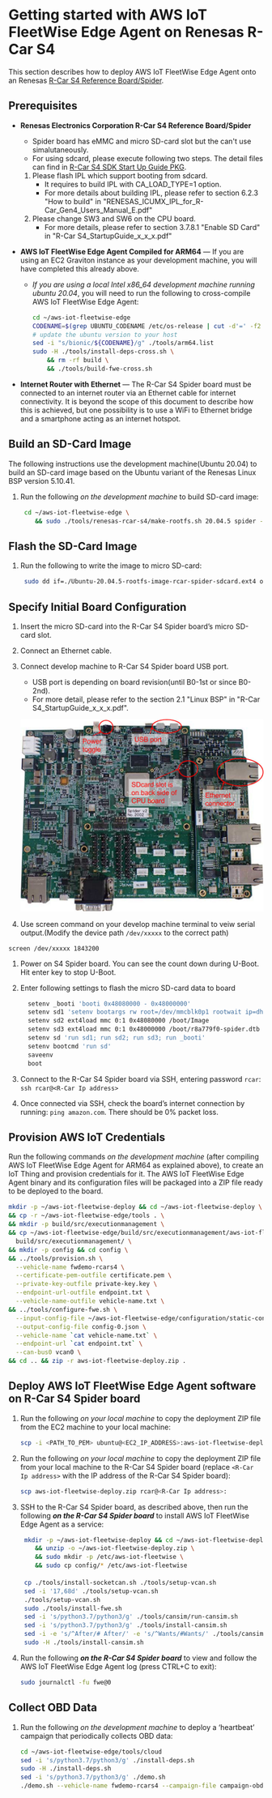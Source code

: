 # Getting started with AWS IoT FleetWise Edge Agent on Renesas R-Car S4

This section describes how to deploy AWS IoT FleetWise Edge Agent onto an Renesas [R-Car S4 Reference Board/Spider](https://www.renesas.com/jp/en/products/automotive-products/automotive-system-chips-socs/rtp8a779f0askb0sp2s-r-car-s4-reference-boardspider).

## Prerequisites

- **Renesas Electronics Corporation R-Car S4 Reference Board/Spider**
  - Spider board has eMMC and micro SD-card slot but the can't use simalutaneously.
  - For using sdcard, please execute following two steps. The detail files can find in [R-Car S4 SDK Start Up Guide PKG](https://www.renesas.com/us/en/products/automotive-products/automotive-system-chips-socs/r-car-s4-automotive-system-chip-soc-car-servercommunication-gateway#design_development).
  1.  Please flash IPL which support booting from sdcard.
      - It requires to build IPL with CA_LOAD_TYPE=1 option.
      - For more details about building IPL, please refer to section 6.2.3 "How to build" in "RENESAS_ICUMX_IPL_for_R-Car_Gen4_Users_Manual_E.pdf"
  1.  Please change SW3 and SW6 on the CPU board.
      - For more details, please refer to section 3.7.8.1 "Enable SD Card" in "R-Car S4_StartupGuide_x_x_x.pdf"
- **AWS IoT FleetWise Edge Agent Compiled for ARM64**
  — If you are using an EC2 Graviton instance as your development machine, you will have completed this already above.

  - _If you are using a local Intel x86_64 development machine running ubuntu 20.04_, you will need to run the following to cross-compile AWS IoT FleetWise Edge Agent:

    ```bash
    cd ~/aws-iot-fleetwise-edge
    CODENAME=$(grep UBUNTU_CODENAME /etc/os-release | cut -d'=' -f2 )
    # update the ubuntu version to your host
    sed -i "s/bionic/${CODENAME}/g" ./tools/arm64.list
    sudo -H ./tools/install-deps-cross.sh \
        && rm -rf build \
        && ./tools/build-fwe-cross.sh
    ```

- **Internet Router with Ethernet** — The R-Car S4 Spider board must be connected to an internet router via an Ethernet cable for internet connectivity. It is beyond the scope of this document to describe how this is achieved, but one possibility is to use a WiFi to Ethernet bridge and a smartphone acting as an internet hotspot.

## Build an SD-Card Image

The following instructions use the development machine(Ubuntu 20.04) to build an SD-card image based on the Ubuntu variant of the Renesas Linux BSP version 5.10.41.

1. Run the following _on the development machine_ to build SD-card image:

   ```bash
    cd ~/aws-iot-fleetwise-edge \
       && sudo ./tools/renesas-rcar-s4/make-rootfs.sh 20.04.5 spider -sd
   ```

## Flash the SD-Card Image

1. Run the following to write the image to micro SD-card:

   ```bash
    sudo dd if=./Ubuntu-20.04.5-rootfs-image-rcar-spider-sdcard.ext4 of=/dev/sdc bs=1M status=progress
   ```

## Specify Initial Board Configuration

1. Insert the micro SD-card into the R-Car S4 Spider board’s micro SD-card slot.
1. Connect an Ethernet cable.
1. Connect develop machine to R-Car S4 Spider board USB port.

   - USB port is depending on board revision(until B0-1st or since B0-2nd).
   - For more detail, please refer to the section 2.1 "Linux BSP" in "R-Car S4_StartupGuide_x_x_x.pdf".

   ![](./images/rcar-s4-spider.jpg)

1. Use screen command on your develop machine terminal to veiw serial output.(Modify the device path `/dev/xxxxx` to the correct path)

```
screen /dev/xxxxx 1843200
```

1. Power on S4 Spider board. You can see the count down during U-Boot. Hit enter key to stop U-Boot.
1. Enter following settings to flash the micro SD-card data to board

   ```bash
     setenv _booti 'booti 0x48080000 - 0x48000000'
     setenv sd1 'setenv bootargs rw root=/dev/mmcblk0p1 rootwait ip=dhcp maxcpus=1'
     setenv sd2 ext4load mmc 0:1 0x48080000 /boot/Image
     setenv sd3 ext4load mmc 0:1 0x48000000 /boot/r8a779f0-spider.dtb
     setenv sd 'run sd1; run sd2; run sd3; run _booti'
     setenv bootcmd 'run sd'
     saveenv
     boot
   ```

1. Connect to the R-Car S4 Spider board via SSH, entering password `rcar`:
   `ssh rcar@<R-Car Ip address>`
1. Once connected via SSH, check the board’s internet connection by running: `ping amazon.com`. There should be 0% packet loss.

## Provision AWS IoT Credentials

Run the following commands _on the development machine_ (after compiling AWS IoT FleetWise Edge Agent for ARM64 as explained above), to create an IoT Thing and provision credentials for it. The AWS IoT FleetWise Edge Agent binary and its configuration files will be packaged into a ZIP file ready to be deployed to the board.

```bash
mkdir -p ~/aws-iot-fleetwise-deploy && cd ~/aws-iot-fleetwise-deploy \
&& cp -r ~/aws-iot-fleetwise-edge/tools . \
&& mkdir -p build/src/executionmanagement \
&& cp ~/aws-iot-fleetwise-edge/build/src/executionmanagement/aws-iot-fleetwise-edge \
  build/src/executionmanagement/ \
&& mkdir -p config && cd config \
&& ../tools/provision.sh \
  --vehicle-name fwdemo-rcars4 \
  --certificate-pem-outfile certificate.pem \
  --private-key-outfile private-key.key \
  --endpoint-url-outfile endpoint.txt \
  --vehicle-name-outfile vehicle-name.txt \
&& ../tools/configure-fwe.sh \
  --input-config-file ~/aws-iot-fleetwise-edge/configuration/static-config.json \
  --output-config-file config-0.json \
  --vehicle-name `cat vehicle-name.txt` \
  --endpoint-url `cat endpoint.txt` \
  --can-bus0 vcan0 \
&& cd .. && zip -r aws-iot-fleetwise-deploy.zip .
```

## Deploy AWS IoT FleetWise Edge Agent software on R-Car S4 Spider board

1. Run the following _on your local machine_ to copy the deployment ZIP file from the EC2 machine to your local machine:

   ```bash
   scp -i <PATH_TO_PEM> ubuntu@<EC2_IP_ADDRESS>:aws-iot-fleetwise-deploy/aws-iot-fleetwise-deploy.zip .
   ```

1. Run the following _on your local machine_ to copy the deployment ZIP file from your local machine to the R-Car S4 Spider board (replace `<R-Car Ip address>` with the IP address of the R-Car S4 Spider board):

   ```bash
   scp aws-iot-fleetwise-deploy.zip rcar@<R-Car Ip address>:
   ```

1. SSH to the R-Car S4 Spider board, as described above, then run the following **_on the R-Car S4 Spider board_** to install AWS IoT FleetWise Edge Agent as a service:

   ```bash
    mkdir -p ~/aws-iot-fleetwise-deploy && cd ~/aws-iot-fleetwise-deploy \
       && unzip -o ~/aws-iot-fleetwise-deploy.zip \
       && sudo mkdir -p /etc/aws-iot-fleetwise \
       && sudo cp config/* /etc/aws-iot-fleetwise

    cp ./tools/install-socketcan.sh ./tools/setup-vcan.sh
    sed -i '17,68d' ./tools/setup-vcan.sh
    ./tools/setup-vcan.sh
    sudo ./tools/install-fwe.sh
    sed -i 's/python3.7/python3/g' ./tools/cansim/run-cansim.sh
    sed -i 's/python3.7/python3/g' ./tools/install-cansim.sh
    sed -i -e 's/^After/# After/' -e 's/^Wants/#Wants/' ./tools/cansim/cansim@.service
    sudo -H ./tools/install-cansim.sh
   ```

1. Run the following **_on the R-Car S4 Spider board_** to view and follow the AWS IoT FleetWise Edge Agent log (press CTRL+C to exit):

   ```bash
   sudo journalctl -fu fwe@0
   ```

## Collect OBD Data

1. Run the following _on the development machine_ to deploy a ‘heartbeat’ campaign that periodically collects OBD data:

   ```bash
   cd ~/aws-iot-fleetwise-edge/tools/cloud
   sed -i 's/python3.7/python3/g' ./install-deps.sh
   sudo -H ./install-deps.sh
   sed -i 's/python3.7/python3/g' ./demo.sh
   ./demo.sh --vehicle-name fwdemo-rcars4 --campaign-file campaign-obd-heartbeat.json
   ```
